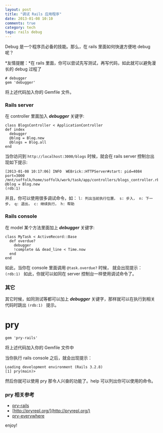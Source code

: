 ```yaml
---
layout: post
title: "调试 Rails 应用程序"
date: 2013-01-08 10:10
comments: true
category: tech
tags: rails debug
---
```


Debug 是一个程序员必备的技能。那么，在 rails 里面如何快速方便地 debug 呢？

*友情提醒：*在 rails 里面，你可以尝试先写测试，再写代码，如此就可以避免漫长的 debug 过程了

<!--more-->

    # debugger
    gem 'debugger'

将上述代码加入你的 Gemfile 文件。

### Rails server

在 controller 里面加入 ***debugger*** 关键字:

    class BlogsController < ApplicationController
    def index
      debugger
      @blog = Blog.new
      @blogs = Blog.all
    end

当你访问到 `http://localhost:3000/blogs` 时候，就会在 rails server 控制台出现如下提示:

    [2013-01-08 10:17:06] INFO  WEBrick::HTTPServer#start: pid=4084 port=3000
    /mnt/soffolk/home/soffolk/work/task/app/controllers/blogs_controller.rb:6
    @blog = Blog.new
    (rdb:1) 

并且，你可以使用很多调试命令，如： `l: 列出当前执行位置， s: 步入， n: 下一步， q: 退出， c: 继续执行， h: 帮助`

### Rails console

在 model 某个方法里面加上 ***debugger*** 关键字:

    class MyTask < ActiveRecord::Base
      def overdue?
        debugger
        !complete && dead_line < Time.now
      end
    end

如此，当你在 console 里面调用 `@task.overdue?` 时候， 就会出现提示： `(rdb:1) ` 如此，你就可以如同在 server 控制台一样使用调试命令了。

### 其它

其它时候，如同测试等都可以加上 ***debugger*** 关键字，那样就可以在执行到相关代码时跳出 `(rdb:1) ` 提示。


# pry

    gem 'pry-rails'

将上述代码加入你的 Gemfile 文件中

当你执行 rails console 之后，就会出现提示：

    Loading development environment (Rails 3.2.8)
    [1] pry(main)> 

然后你就可以使用 pry 那令人兴奋的功能了。help 可以列出你可以使用的命令。

### pry 相关参考
- [pry-rails](https://github.com/rweng/pry-rails)
- [http://pryrepl.org/](http://pryrepl.org/)
- [pry-everywhere](http://lucapette.com/pry/pry-everywhere/)

enjoy!
